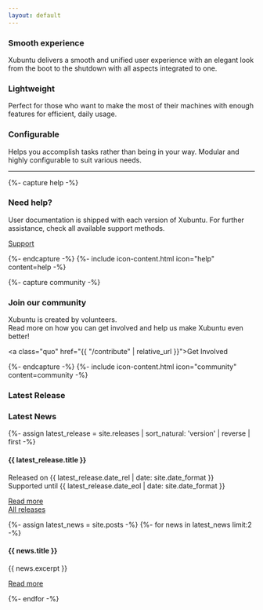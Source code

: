 ```yaml
---
layout: default
---
```


<section class="columns-3">
   <div>
      <h3>Smooth experience</h3>
      <p>Xubuntu delivers a smooth and unified user experience with an elegant look from the boot to the shutdown with all aspects integrated to one.</p>
   </div>
   <div>
      <h3>Lightweight</h3>
      <p>Perfect for those who want to make the most of their machines with enough features for efficient, daily usage.</p>
   </div>
   <div>
      <h3>Configurable</h3>
      <p>Helps you accomplish tasks rather than being in your way. Modular and highly configurable to suit various needs.</p>
   </div>
</section>
<hr />
<section class="columns-2">
   {%- capture help -%}
      <h3>Need help?</h3>
      <p>User documentation is shipped with each version of Xubuntu. For further assistance, check all available support methods.</p>
      <p><a class="quo" href="{{ "/help" | relative_url }}">Support</a></p>
   {%- endcapture -%}
   {%- include icon-content.html icon="help" content=help -%}

   {%- capture community -%}
      <h3>Join our community</h3>
      <p>Xubuntu is created by volunteers.<br />Read more on how you can get involved and help us make Xubuntu even better!</p>
      <p><a class="quo" href="{{ "/contribute" | relative_url }}">Get Involved</a></p>
   {%- endcapture -%}
   {%- include icon-content.html icon="community" content=community -%}
</section>

<section class="wide alternative-bg">
   <section class="columns-1-2">
      <h3>Latest Release</h3>
      <h3>Latest News</h3>
   </section>
   <section class="columns-1-2">
      {%- assign latest_release = site.releases | sort_natural: 'version' | reverse | first -%}
      <div class="latest-release featured">
         <h4>{{ latest_release.title }}</h4>
         <p>
            Released on {{ latest_release.date_rel | date: site.date_format }}<br />
            Supported until {{ latest_release.date_eol | date: site.date_format }}
         </p>
         <p>
            <a class="quo" href="{{ latest_release.url | relative_url }}">Read more</a><br />
            <a class="quo" href="{{ "/releases" | relative_url }}">All releases</a><br />
         </p>
      </div>
      <section class="article-list columns-2">
         {%- assign latest_news = site.posts -%}
         {%- for news in latest_news limit:2 -%}
            <div class="featured">
               <h4>{{ news.title }}</h4>
               <p>{{ news.excerpt }}</p>
               <p><a class="quo" href="{{ news.url | relative_url }}">Read more</a></p>
            </div>
         {%- endfor -%}
      </section>
   </section>
</section>
